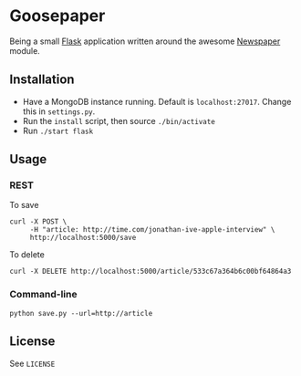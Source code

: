 # Goosepaper

Being a small [Flask](http://flask.pocoo.org/) application written around the awesome [Newspaper](https://github.com/codelucas/newspaper) module.

## Installation

* Have a MongoDB instance running. Default is `localhost:27017`. Change this in `settings.py`.
* Run the `install` script, then source `./bin/activate`
* Run `./start flask`

## Usage

### REST

To save

	curl -X POST \
		 -H "article: http://time.com/jonathan-ive-apple-interview" \
		 http://localhost:5000/save

To delete

	curl -X DELETE http://localhost:5000/article/533c67a364b6c00bf64864a3

### Command-line

    python save.py --url=http://article

License
-------
See `LICENSE`
